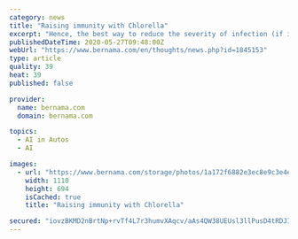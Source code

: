 ```yaml
---
category: news
title: "Raising immunity with Chlorella"
excerpt: "Hence, the best way to reduce the severity of infection (if infected) by the virus leans on an improved immunity system, strongly suggested as “prevention is better than cure”. Our body tends to fight any infection or disease depending on the strength of immunity,"
publishedDateTime: 2020-05-27T09:48:00Z
webUrl: "https://www.bernama.com/en/thoughts/news.php?id=1845153"
type: article
quality: 39
heat: 39
published: false

provider:
  name: bernama.com
  domain: bernama.com

topics:
  - AI in Autos
  - AI

images:
  - url: "https://www.bernama.com/storage/photos/1a172f6882e3ec8e9c3e4e8fcd0dbe745e7d63ce9c2ce"
    width: 1110
    height: 694
    isCached: true
    title: "Raising immunity with Chlorella"

secured: "iovzBKMD2nBrtNp+rvTf4L7r3humvXAqcv/aAs4QW38UEUsl3llPusD4tRDJIDCbCW8Y3vHc07cWU8Q7r9VeKuD/YTSTkHiZG22norkLRXpP3b3clUj5BG3xukMRO4f5dyTNbT9JOzKaGJFJIA7VSICudn3ILlsGfTZA9+7a+b2RwE7HC5MLIQRJ/TSDfC2vwKjYbZfYQZcHHSR2OtjEfWJCHOHUb12tb0bJqSJ3QmJ2shizwX7z4qhwTYa1dfUyDdVhNDHNDkMG92jkG0/XOOgi7fmo2EIcz/yIGnM+0bTp1Wqt5vPvkF4H2Zt40vO8;7R2pfZSgHNyNRD9Y+xLVMA=="
---
```



